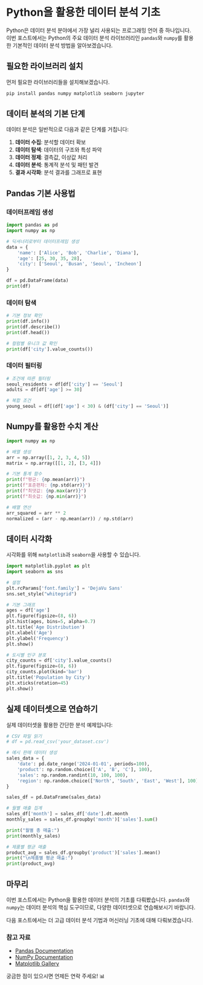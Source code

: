 # Python을 활용한 데이터 분석 기초

Python은 데이터 분석 분야에서 가장 널리 사용되는 프로그래밍 언어 중 하나입니다. 이번 포스트에서는 Python의 주요 데이터 분석 라이브러리인 `pandas`와 `numpy`를 활용한 기본적인 데이터 분석 방법을 알아보겠습니다.

## 필요한 라이브러리 설치

먼저 필요한 라이브러리들을 설치해보겠습니다.

```bash
pip install pandas numpy matplotlib seaborn jupyter
```

## 데이터 분석의 기본 단계

데이터 분석은 일반적으로 다음과 같은 단계를 거칩니다:

1. **데이터 수집**: 분석할 데이터 확보
2. **데이터 탐색**: 데이터의 구조와 특성 파악
3. **데이터 정제**: 결측값, 이상값 처리
4. **데이터 분석**: 통계적 분석 및 패턴 발견
5. **결과 시각화**: 분석 결과를 그래프로 표현

## Pandas 기본 사용법

### 데이터프레임 생성

```python
import pandas as pd
import numpy as np

# 딕셔너리로부터 데이터프레임 생성
data = {
    'name': ['Alice', 'Bob', 'Charlie', 'Diana'],
    'age': [25, 30, 35, 28],
    'city': ['Seoul', 'Busan', 'Seoul', 'Incheon']
}

df = pd.DataFrame(data)
print(df)
```

### 데이터 탐색

```python
# 기본 정보 확인
print(df.info())
print(df.describe())
print(df.head())

# 컬럼별 유니크 값 확인
print(df['city'].value_counts())
```

### 데이터 필터링

```python
# 조건에 따른 필터링
seoul_residents = df[df['city'] == 'Seoul']
adults = df[df['age'] >= 30]

# 복합 조건
young_seoul = df[(df['age'] < 30) & (df['city'] == 'Seoul')]
```

## Numpy를 활용한 수치 계산

```python
import numpy as np

# 배열 생성
arr = np.array([1, 2, 3, 4, 5])
matrix = np.array([[1, 2], [3, 4]])

# 기본 통계 함수
print(f"평균: {np.mean(arr)}")
print(f"표준편차: {np.std(arr)}")
print(f"최댓값: {np.max(arr)}")
print(f"최솟값: {np.min(arr)}")

# 배열 연산
arr_squared = arr ** 2
normalized = (arr - np.mean(arr)) / np.std(arr)
```

## 데이터 시각화

시각화를 위해 `matplotlib`과 `seaborn`을 사용할 수 있습니다.

```python
import matplotlib.pyplot as plt
import seaborn as sns

# 설정
plt.rcParams['font.family'] = 'DejaVu Sans'
sns.set_style("whitegrid")

# 기본 그래프
ages = df['age']
plt.figure(figsize=(8, 6))
plt.hist(ages, bins=5, alpha=0.7)
plt.title('Age Distribution')
plt.xlabel('Age')
plt.ylabel('Frequency')
plt.show()

# 도시별 인구 분포
city_counts = df['city'].value_counts()
plt.figure(figsize=(8, 6))
city_counts.plot(kind='bar')
plt.title('Population by City')
plt.xticks(rotation=45)
plt.show()
```

## 실제 데이터셋으로 연습하기

실제 데이터셋을 활용한 간단한 분석 예제입니다:

```python
# CSV 파일 읽기
# df = pd.read_csv('your_dataset.csv')

# 예시 판매 데이터 생성
sales_data = {
    'date': pd.date_range('2024-01-01', periods=100),
    'product': np.random.choice(['A', 'B', 'C'], 100),
    'sales': np.random.randint(10, 100, 100),
    'region': np.random.choice(['North', 'South', 'East', 'West'], 100)
}

sales_df = pd.DataFrame(sales_data)

# 월별 매출 집계
sales_df['month'] = sales_df['date'].dt.month
monthly_sales = sales_df.groupby('month')['sales'].sum()

print("월별 총 매출:")
print(monthly_sales)

# 제품별 평균 매출
product_avg = sales_df.groupby('product')['sales'].mean()
print("\n제품별 평균 매출:")
print(product_avg)
```

## 마무리

이번 포스트에서는 Python을 활용한 데이터 분석의 기초를 다뤄봤습니다. `pandas`와 `numpy`는 데이터 분석의 핵심 도구이므로, 다양한 데이터셋으로 연습해보시기 바랍니다.

다음 포스트에서는 더 고급 데이터 분석 기법과 머신러닝 기초에 대해 다뤄보겠습니다.

### 참고 자료

- [Pandas Documentation](https://pandas.pydata.org/docs/)
- [NumPy Documentation](https://numpy.org/doc/)
- [Matplotlib Gallery](https://matplotlib.org/stable/gallery/index.html)

궁금한 점이 있으시면 언제든 연락 주세요! 📊